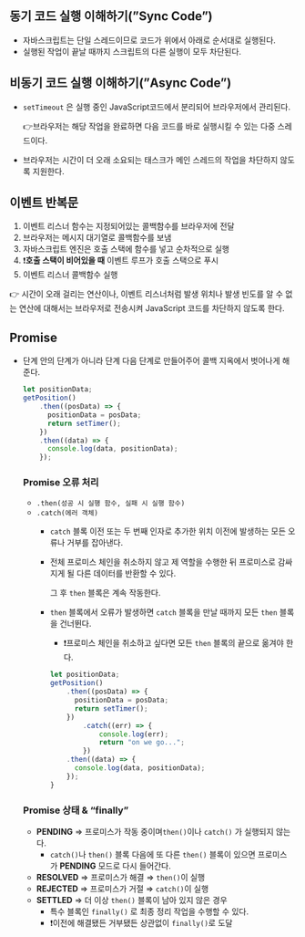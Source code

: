 ## 동기 코드 실행 이해하기(”Sync Code”)

- 자바스크립트는 단일 스레드이므로 코드가 위에서 아래로 순서대로 실행된다.
- 실행된 작업이 끝날 때까지 스크립트의 다른 실행이 모두 차단된다.

## 비동기 코드 실행 이해하기(”Async Code”)

- `setTimeout` 은 실행 중인 JavaScript코드에서 분리되어 브라우저에서 관리된다.
    
    👉브라우저는 해당 작업을 완료하면 다음 코드를 바로 실행시킬 수 있는 다중 스레드이다.
    
- 브라우저는 시간이 더 오래 소요되는 태스크가 메인 스레드의 작업을 차단하지 않도록 지원한다.

## 이벤트 반복문

1. 이벤트 리스너 함수는 지정되어있는 콜백함수를 브라우저에 전달
2. 브라우저는 메시지 대기열로 콜백함수를 보냄
3. 자바스크립트 엔진은 호출 스택에 함수를 넣고 순차적으로 실행
4. ❗**호출 스택이 비어있을 때** 이벤트 루프가 호출 스택으로 푸시
5. 이벤트 리스너 콜백함수 실행

👉 시간이 오래 걸리는 연산이나, 이벤트 리스너처럼 발생 위치나 발생 빈도를 알 수 없는 연산에 대해서는 브라우저로 전송시켜 JavaScript 코드를 차단하지 않도록 한다.

## Promise

- 단계 안의 단계가 아니라 단계 다음 단계로 만들어주어 콜백 지옥에서 벗어나게 해준다.
    
    ```jsx
    let positionData;
    getPosition()
        .then((posData) => {
          positionData = posData;
          return setTimer();
        })
        .then((data) => {
          console.log(data, positionData);
        });
    ```
    
    ### Promise 오류 처리
    
    - `.then(성공 시 실행 함수, 실패 시 실행 함수)`
    - `.catch(에러 객체)`
        - `catch` 블록 이전 또는 두 번째 인자로 추가한 위치 이전에 발생하는 모든 오류나 거부를 잡아낸다.
        - 전체 프로미스 체인을 취소하지 않고 제 역할을 수행한 뒤 프로미스로 감싸지게 될 다른 데이터를 반환할 수 있다.
            
            그 후 `then` 블록은 계속 작동한다.
            
        - `then` 블록에서 오류가 발생하면 `catch` 블록을 만날 때까지 모든 `then` 블록을 건너뛴다.
            - ❗프로미스 체인을 취소하고 싶다면 모든 `then` 블록의 끝으로 옮겨야 한다.
            
            ```jsx
            let positionData;
            getPosition()
                .then((posData) => {
                  positionData = posData;
                  return setTimer();
                })
            		.catch((err) => {
            			console.log(err);
            			return "on we go...";
            		})
                .then((data) => {
                  console.log(data, positionData);
                });
            }
            ```
            
    
    ### Promise 상태 & “finally”
    
    - **PENDING** => 프로미스가 작동 중이며`then()`이나 `catch()` 가 실행되지 않는다.
        - `catch()`나 `then()` 블록 다음에 또 다른 `then()` 블록이 있으면 프로미스가 **PENDING** 모드로 다시 들어간다.
    - **RESOLVED** ⇒ 프로미스가 해결 ⇒ `then()`이 실행
    - **REJECTED** ⇒ 프로미스가 거절 ⇒ `catch()`이 실행
    - **SETTLED** ⇒ 더 이상 `then()` 블록이 남아 있지 않은 경우
        - 특수 블록인 `finally()` 로 최종 정리 작업을 수행할 수 있다.
        - ❗이전에 해결됐든 거부됐든 상관없이 `finally()`로 도달